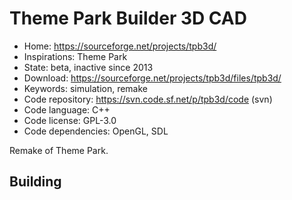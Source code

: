 # Theme Park Builder 3D CAD

- Home: https://sourceforge.net/projects/tpb3d/
- Inspirations: Theme Park
- State: beta, inactive since 2013
- Download: https://sourceforge.net/projects/tpb3d/files/tpb3d/
- Keywords: simulation, remake
- Code repository: https://svn.code.sf.net/p/tpb3d/code (svn)
- Code language: C++
- Code license: GPL-3.0
- Code dependencies: OpenGL, SDL

Remake of Theme Park.

## Building

